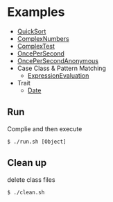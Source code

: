 # Examples

* [QuickSort](QuickSort.scala)
* [ComplexNumbers](ComplexNumbers.scala)
* [ComplexTest](ComplexTest.scala)
* [OncePerSecond](OncePerSecond.scala)
* [OncePerSecondAnonymous](OncePerSecondAnonymous.scala)
* Case Class & Pattern Matching
    * [ExpressionEvaluation](ExpressionEvaluation.scala)
* Trait 
    * [Date](Date.scala)

## Run

Complie and then execute

```
$ ./run.sh [Object]
```

## Clean up

delete class files

```
$ ./clean.sh
```
